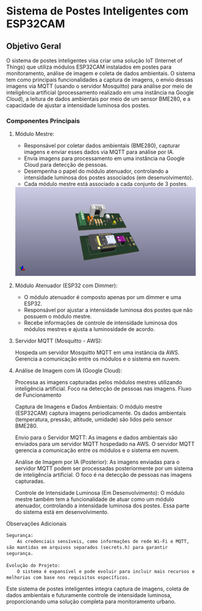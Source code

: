 # Sistema de Postes Inteligentes com ESP32CAM

## Objetivo Geral

O sistema de postes inteligentes visa criar uma solução IoT (Internet of Things) que utiliza módulos ESP32CAM instalados em postes para monitoramento, análise de imagem e coleta de dados ambientais. O sistema tem como principais funcionalidades a captura de imagens, o envio dessas imagens via MQTT (usando o servidor Mosquitto) para análise por meio de inteligência artificial (processamento realizado em uma instância na Google Cloud), a leitura de dados ambientais por meio de um sensor BME280, e a capacidade de ajustar a intensidade luminosa dos postes.

### Componentes Principais

1. Módulo Mestre:

    * Responsável por coletar dados ambientais (BME280), capturar imagens e enviar esses dados via MQTT para análise por IA.
    * Envia imagens para processamento em uma instância na Google Cloud para detecção de pessoas.
    * Desempenha o papel do módulo atenuador, controlando a intensidade luminosa dos postes associados (em desenvolvimento).
    * Cada módulo mestre está associado a cada conjunto de 3 postes.

    <img src = "Imagens/modulo_mestre(completo).PNG">

2. Módulo Atenuador (ESP32 com Dimmer):

    * O módulo atenuador é composto apenas por um dimmer e uma ESP32.
    * Responsável por ajustar a intensidade luminosa dos postes que não possuem o módulo mestre.
    * Recebe informações de controle de intensidade luminosa dos módulos mestres e ajusta a luminosidade de acordo.

3. Servidor MQTT (Mosquitto - AWS):

    Hospeda um servidor Mosquitto MQTT em uma instância da AWS.
    Gerencia a comunicação entre os módulos e o sistema em nuvem.

4. Análise de Imagem com IA (Google Cloud):

    Processa as imagens capturadas pelos módulos mestres utilizando inteligência artificial.
    Foco na detecção de pessoas nas imagens.
Fluxo de Funcionamento

    Captura de Imagens e Dados Ambientais:
        O módulo mestre (ESP32CAM) captura imagens periodicamente.
        Os dados ambientais (temperatura, pressão, altitude, umidade) são lidos pelo sensor BME280.

    Envio para o Servidor MQTT:
        As imagens e dados ambientais são enviados para um servidor MQTT hospedado na AWS.
        O servidor MQTT gerencia a comunicação entre os módulos e o sistema em nuvem.

    Análise de Imagem por IA (Posterior):
        As imagens enviadas para o servidor MQTT podem ser processadas posteriormente por um sistema de inteligência artificial.
        O foco é na detecção de pessoas nas imagens capturadas.

    Controle de Intensidade Luminosa (Em Desenvolvimento):
        O módulo mestre também tem a funcionalidade de atuar como um módulo atenuador, controlando a intensidade luminosa dos postes.
        Essa parte do sistema está em desenvolvimento.

Observações Adicionais

    Segurança:
        As credenciais sensíveis, como informações de rede Wi-Fi e MQTT, são mantidas em arquivos separados (secrets.h) para garantir segurança.

    Evolução do Projeto:
        O sistema é expansível e pode evoluir para incluir mais recursos e melhorias com base nos requisitos específicos.

Este sistema de postes inteligentes integra captura de imagens, coleta de dados ambientais e futuramente controle de intensidade luminosa, proporcionando uma solução completa para monitoramento urbano.
